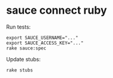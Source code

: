 # sauce connect ruby

Run tests:

```
export SAUCE_USERNAME="..."
export SAUCE_ACCESS_KEY="..."
rake sauce:spec
```

Update stubs:

```
rake stubs
```